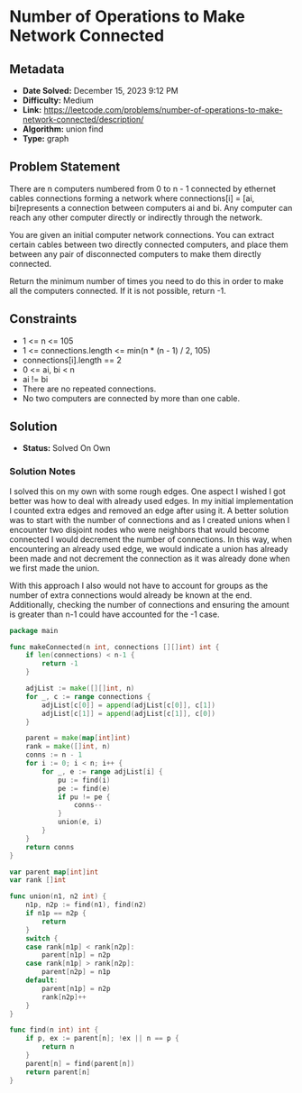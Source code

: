 # Number of Operations to Make Network Connected

## Metadata

- **Date Solved:** December 15, 2023 9:12 PM
- **Difficulty:** Medium
- **Link:** https://leetcode.com/problems/number-of-operations-to-make-network-connected/description/
- **Algorithm:** union find
- **Type:** graph

## Problem Statement

There are n computers numbered from 0 to n - 1 connected by ethernet cables connections forming a network where connections[i] = [ai, bi]represents a connection between computers ai and bi. Any computer can reach any other computer directly or indirectly through the network.

You are given an initial computer network connections. You can extract certain cables between two directly connected computers, and place them between any pair of disconnected computers to make them directly connected.

Return the minimum number of times you need to do this in order to make all the computers connected. If it is not possible, return -1.

## Constraints

- 1 <= n <= 105
- 1 <= connections.length <= min(n * (n - 1) / 2, 105)
- connections[i].length == 2
- 0 <= ai, bi < n
- ai != bi
- There are no repeated connections.
- No two computers are connected by more than one cable.

## Solution

- **Status:** Solved On Own

### Solution Notes

I solved this on my own with some rough edges. One aspect I wished I got better was how to deal with already used edges. In my initial implementation I counted extra edges and removed an edge after using it. A better solution was to start with the number of connections and as I created unions when I encounter two disjoint nodes who were neighbors that would become connected I would decrement the number of connections. In this way, when encountering an already used edge, we would indicate a union has already been made and not decrement the connection as it was already done when we first made the union.

With this approach I also would not have to account for groups as the number of extra connections would already be known at the end. Additionally, checking the number of connections and ensuring the amount is greater than n-1 could have accounted for the -1 case.


```go
package main

func makeConnected(n int, connections [][]int) int {
	if len(connections) < n-1 {
		return -1
	}

	adjList := make([][]int, n)
	for _, c := range connections {
		adjList[c[0]] = append(adjList[c[0]], c[1])
		adjList[c[1]] = append(adjList[c[1]], c[0])
	}

	parent = make(map[int]int)
	rank = make([]int, n)
	conns := n - 1
	for i := 0; i < n; i++ {
		for _, e := range adjList[i] {
			pu := find(i)
			pe := find(e)
			if pu != pe {
				conns--
			}
			union(e, i)
		}
	}
	return conns
}

var parent map[int]int
var rank []int

func union(n1, n2 int) {
	n1p, n2p := find(n1), find(n2)
	if n1p == n2p {
		return
	}
	switch {
	case rank[n1p] < rank[n2p]:
		parent[n1p] = n2p
	case rank[n1p] > rank[n2p]:
		parent[n2p] = n1p
	default:
		parent[n1p] = n2p
		rank[n2p]++
	}
}

func find(n int) int {
	if p, ex := parent[n]; !ex || n == p {
		return n
	}
	parent[n] = find(parent[n])
	return parent[n]
}
```
